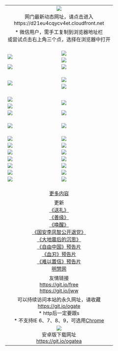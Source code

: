 ﻿<table>
  <tr></tr>
  <tr><td colspan=2 align=center><img src="https://cloud.githubusercontent.com/assets/11880933/13434984/f430fae2-e012-11e5-814f-c2df1e82b247.jpg" /></td></tr>
  <tr><td colspan=2 align=center>网门最新动态网址，请点击进入
<br>https://d21eu4cqycv4et.cloudfront.net
    </td>
  </tr>
  <tr>
    <td colspan=2 align=center>* 微信用户，需手工复制到浏览器地址栏<br>或尝试点击右上角三个点，选择在浏览器中打开
    <!--br>* IE6打开动态网址须在选项中勾选TLS 1.0--></td>
  </tr>
  <tr height="20">
  <tr>
    <td rowspan=2><a href="https://d21eu4cqycv4et.cloudfront.net/ogUP.aspx?name=11DKC.mp4&list=11DKC" target="_blank"><img src="https://d21eu4cqycv4et.cloudfront.net/Up/11DKC1.jpg" /></a></td> 
    <td><div><a href="https://d21eu4cqycv4et.cloudfront.net/ogUP.aspx?name=LRWS.mp4&list=LRWS" target="_blank"><img src="https://d21eu4cqycv4et.cloudfront.net/Up/LRWS.jpg" /></a></td>
   </tr>
  <tr>
    <td><a href="https://d21eu4cqycv4et.cloudfront.net/ogNiceVedio.aspx" target="_blank"><img src="https://d21eu4cqycv4et.cloudfront.net/Up/11TGKDY.jpg" /></a></td>
  </tr>
  <tr>
    <td><a href="https://d21eu4cqycv4et.cloudfront.net/ogUP.aspx?name=_EA/%CA%AE%C4%EA.mp4&count=http://odisk.org/Up/_EA/%CA%AE%C4%EA.mp4;http://odisk.org/Up/_EE/%CC%CE%B8%E7%D9%A9%B5%E7%D3%B0%A3%BA%CA%AE%C4%EA.mp4|2|%CA%AE%C4%EA|%D5%FD%C6%AC;%CC%CE%B8%E7%D9%A9%B5%E7%D3%B0" target="_blank"><img src="https://d21eu4cqycv4et.cloudfront.net/Up/_EA/%E5%8D%81%E5%B9%B4_135.jpg" /></a></td>
    <td><a href="https://d21eu4cqycv4et.cloudfront.net/ogUP.aspx?name=_EC%C9%FA%CB%C0%D3%EB%C2%D6%BB%D8.mp4&count=http://v.ifeng.com/documentary/discovery/201501/039bdca9-5c34-4796-b332-43b8f831efce.shtml;http://v.ifeng.com/documentary/society/201501/030cc825-2840-4536-a0b8-416c88375055.shtml;http://v.ifeng.com/documentary/society/201501/03a412f8-32ec-4e18-81ba-98acf64ec1ca.shtml;http://v.ifeng.com/documentary/society/201501/03c58012-8e01-456a-9097-615b3b24a709.shtml|4|%C9%FA%CB%C0%D3%EB%C2%D6%BB%D8" target="_blank"><img src="https://d21eu4cqycv4et.cloudfront.net/Up/_EC/%E7%94%9F%E6%AD%BB%E4%B8%8E%E8%BD%AE%E5%9B%9E_135.jpg" /></a></td>
  </tr>
  <tr height="20">
  <tr>
    <td rowspan=2><a href="https://d21eu4cqycv4et.cloudfront.net/ogUP.aspx?name=4EE/DJ.mp4&list=4EEDJ" target="_blank"><img src="https://d21eu4cqycv4et.cloudfront.net/Up/4EE/DJ140.jpg"/></a></td>
    <td><a href="https://d21eu4cqycv4et.cloudfront.net/ogUP.aspx?name=4EE/ZG.mp4&list=4EEZG" target="_blank"><img src="https://d21eu4cqycv4et.cloudfront.net/Up/4EE/ZG0.jpg"/></a></td>
    <!--td><a href="https://d21eu4cqycv4et.cloudfront.net/ogUP.aspx?name=4EE/QQ.mp4&list=4EEQQ" target="_blank"><img src="https://d21eu4cqycv4et.cloudfront.net/Up/4EE/QQ0.jpg"/></a></td>
    <td><a href="https://d21eu4cqycv4et.cloudfront.net/ogUP.aspx?name=4EE/HQ.mp4&list=4EEHQ" target="_blank"><img src="https://d21eu4cqycv4et.cloudfront.net/Up/4EE/HQ0.jpg"/></a></td-->
  </tr>
  <tr>
    <td><a href="https://d21eu4cqycv4et.cloudfront.net/onCO.aspx?list=XWPL&mode=m" target="_blank"><img src="https://d21eu4cqycv4et.cloudfront.net/Up/0WZTT.jpg" /></a></td> 
  </tr>
  <tr height="20">
  <tr>
    <td><a href="https://d21eu4cqycv4et.cloudfront.net/ogUP.aspx?name=JQR.mp4&count=2" target="_blank"><img src="https://d21eu4cqycv4et.cloudfront.net/Up/JQR.jpg" /></a></td>   
    <td rowspan=2><a href="https://d21eu4cqycv4et.cloudfront.net/ogUP.aspx?name=JP.mp4&count=9" target="_blank"><img src="https://d21eu4cqycv4et.cloudfront.net/Up/JP.jpg" /></td>
  </tr>
  <tr>
    <td><a href="https://d21eu4cqycv4et.cloudfront.net/ogUP.aspx?name=WH.mp4" target="_blank"><img src="https://d21eu4cqycv4et.cloudfront.net/Up/WH.jpg" /></a></td>
  </tr>
  <tr>
    <td><a href="https://d21eu4cqycv4et.cloudfront.net/ogUP.aspx?name=SSZJ.mp4&list=SSZJ" target="_blank"><img src="https://d21eu4cqycv4et.cloudfront.net/Up/SSZJ.jpg" /></a></td>
    <td><a href="https://d21eu4cqycv4et.cloudfront.net/ogUP.aspx?name=WLSH.mp4&count=2" target="_blank"><img src="https://d21eu4cqycv4et.cloudfront.net/Up/WLSH.jpg" /></a</td>
  </tr>
  <tr height="20">
  <tr>
    <td><a href="https://d21eu4cqycv4et.cloudfront.net/ogUP.aspx?name=ZY.mp4&count=2015|16" target="_blank"><img src="https://d21eu4cqycv4et.cloudfront.net/Up/ZY.jpg" /></a</td>
    <td><a href="https://d21eu4cqycv4et.cloudfront.net/ogUP.aspx?name=XTFY.mp4&count=B|2,A|24" target="_blank"><img src="https://d21eu4cqycv4et.cloudfront.net/Up/XTFY.jpg" /></a></td>
  </tr>
  <tr height="20">
  </tr>
  <!--tr>
    <td><a href="https://d21eu4cqycv4et.cloudfront.net/ogUP.aspx?name=4EE/GX.mp4&list=4EEGX" target="_blank"><img src="https://d21eu4cqycv4et.cloudfront.net/Up/4EE/GX0.jpg"/></a></td>
    <td><a href="https://d21eu4cqycv4et.cloudfront.net/ogUP.aspx?name=4EE/HD.mp4&list=4EEHD" target="_blank"><img src="https://d21eu4cqycv4et.cloudfront.net/Up/4EE/HD0.jpg"/></a></td>
  </tr>
  <tr>
    <td><a href="https://d21eu4cqycv4et.cloudfront.net/ogUP.aspx?name=4EE/TX.mp4&list=4EETX" target="_blank"><img src="https://d21eu4cqycv4et.cloudfront.net/Up/4EE/TX0.jpg"/></a></td>
    <td><a href="https://d21eu4cqycv4et.cloudfront.net/ogUP.aspx?name=4EE/WZ.mp4&list=4EEWZ" target="_blank"><img src="https://d21eu4cqycv4et.cloudfront.net/Up/4EE/WZ0.jpg"/></a></td>
  </tr-->
  <tr>
    <td><a href="https://d21eu4cqycv4et.cloudfront.net/onUP.aspx?name=https://d1ni6yqhqrtjo7.cloudfront.net/" target="_blank"><img src="https://d21eu4cqycv4et.cloudfront.net/Up/0DTW.jpg"/></a></td>
    <td><a href="https://d21eu4cqycv4et.cloudfront.net/onUP.aspx?name=https://d240ns8up8earz.cloudfront.net/acenter/" target="_blank"><img src="https://d21eu4cqycv4et.cloudfront.net/Up/0TDW.jpg" /></a></td>
  </tr>
  <tr>
    <td><a href="https://d21eu4cqycv4et.cloudfront.net/onUP.aspx?name=https://d4508d6vomz2p.cloudfront.net/gb/nsc413.htm" target="_blank"><img src="https://d21eu4cqycv4et.cloudfront.net/Up/0DJY.jpg" /></a></td>
    <td><a href="https://d21eu4cqycv4et.cloudfront.net/onUP.aspx?name=https://d4apjbhkuxer1.cloudfront.net/xtr/gb/prog204.html" target="_blank"><img src="https://d21eu4cqycv4et.cloudfront.net/Up/0XTR.jpg" /></a></td>
  </tr>
  <tr>
    <td><a href="https://d21eu4cqycv4et.cloudfront.net/onUP.aspx?name=https://d3aj00iefsmfgc.cloudfront.net/" target="_blank"><img src="https://d21eu4cqycv4et.cloudfront.net/Up/0MHW.jpg" /></a></td>
    <td><a href="https://d21eu4cqycv4et.cloudfront.net/onUP.aspx?name=https://d20wz7qt14x5d2.cloudfront.net/" target="_blank"><img src="https://d21eu4cqycv4et.cloudfront.net/Up/0ZJW.jpg" /></a></td>
  </tr>
  <tr>
    <td><a href="https://d21eu4cqycv4et.cloudfront.net/ogUP.aspx?name=0FG.zip" target="_blank"><img src="https://d21eu4cqycv4et.cloudfront.net/Up/0FG.jpg" /></a></td>
    <td><a href="https://d21eu4cqycv4et.cloudfront.net/ogUP.aspx?name=0FGA.apk" target="_blank"><img src="https://d21eu4cqycv4et.cloudfront.net/Up/0FGA.jpg" /></a></td>
  </tr>
  <tr>
    <td><a href="https://d21eu4cqycv4et.cloudfront.net/ogUP.aspx?name=0U.zip" target="_blank"><img src="https://d21eu4cqycv4et.cloudfront.net/Up/0U.jpg" /></a></td>
    <td><a href="https://d21eu4cqycv4et.cloudfront.net/ogUP.aspx?name=0UA.apk" target="_blank"><img src="https://d21eu4cqycv4et.cloudfront.net/Up/0UA.jpg" /></a></td>
  </tr>
  <tr>
    <td><a href="https://d21eu4cqycv4et.cloudfront.net/ogUP.aspx?name=0iPPOTV.zip" target="_blank"><img src="https://d21eu4cqycv4et.cloudfront.net/Up/0iPPOTV.jpg" /></a></td>
    <td><a href="https://d21eu4cqycv4et.cloudfront.net/ogUP.aspx?name=0iNTD.apk" target="_blank"><img src="https://d21eu4cqycv4et.cloudfront.net/Up/0iNTD.jpg" /></a></td>
  </tr>
  <!--tr>
    <td><a href="https://d21eu4cqycv4et.cloudfront.net/ogNice.aspx" target="_blank"><img src="https://d21eu4cqycv4et.cloudfront.net/Up/0WCYY.jpg" /></a></td>
    <td><a href="https://d21eu4cqycv4et.cloudfront.net/onCO.aspx?list=XWPL&mode=m" target="_blank"><img src="https://d21eu4cqycv4et.cloudfront.net/Up/0WZTT.jpg" /></a></td> 
  </tr-->
  <tr>
    <td><a href="https://d21eu4cqycv4et.cloudfront.net/ogDY.aspx" target="_blank"><img src="https://d21eu4cqycv4et.cloudfront.net/Up/0FK.jpg" /></a></td>
    <td><a href="https://d21eu4cqycv4et.cloudfront.net/ogST.aspx" target="_blank"><img src="https://d21eu4cqycv4et.cloudfront.net/Up/0ST.jpg" /></a></td> 
  </tr>
  <tr height="20">
  <tr>
    <td colspan=2 align=center><a href="https://d21eu4cqycv4et.cloudfront.net/ogNice.aspx">更多内容</a>
    </td>
  </tr>
  <tr>
    <td colspan=2 align=center>更新<br>
      <a href="https://d21eu4cqycv4et.cloudfront.net/ogUP.aspx?name=4ESL.mp4" target="_blank">《送礼》</a><br>
      <a href="https://d21eu4cqycv4et.cloudfront.net/ogUP.aspx?name=4ESY.mp4" target="_blank">《善缘》</a><br>
      <a href="https://d21eu4cqycv4et.cloudfront.net/ogUP.aspx?name=4EHX.mp4" target="_blank">《唤醒》</a><br>
      <a href="https://d21eu4cqycv4et.cloudfront.net/ogUP.aspx?name=4LFZ.mp4" target="_blank">《国安李凤智公开退党》</a><br>
      <a href="https://d21eu4cqycv4et.cloudfront.net/ogUP.aspx?name=4DDZHDCS.mp4" target="_blank">《大地震后的沉思》</a><br>
      <a href="https://d21eu4cqycv4et.cloudfront.net/ogUP.aspx?name=11ZYZG0.mp4" target="_blank">《自由中国》预告片</a><br>
      <a href="https://d21eu4cqycv4et.cloudfront.net/ogUP.aspx?name=11XR.mp4" target="_blank">《血刃》预告片</a><br>
      <a href="https://d21eu4cqycv4et.cloudfront.net/ogUP.aspx?name=11NYZX.mp4&count=2" target="_blank">《难以置信》预告片</a><br>
      <a href="https://d21eu4cqycv4et.cloudfront.net/onUP.aspx?name=https://www.minghui.org/" target="_blank">明慧网</a>
    </td>
  </tr>
  <tr>
    <td colspan=2 align=center>友情链接<br>
      <a href="https://git.io/free" target="_blank">https://git.io/free</a><br>
      <a href="https://git.io/jww" target="_blank">https://git.io/jww</a>
    </td>
  </tr>
  <tr>
    <td colspan=2 align=center>可以持续访问本站的永久网址，请收藏<br/><a href="https://git.io/ogate" target="_blank">https://git.io/ogate</a><br/>* http后一定要跟s<br/>* 不支持IE 6、7、8、9，可选用<a href="https://d21eu4cqycv4et.cloudfront.net/ogUP.aspx?name=0ChromePortable.zip">Chrome</a></td>
  </tr>
  <tr>
    <td colspan=2 align=center><a href="https://d21eu4cqycv4et.cloudfront.net/ogUP.aspx?name=0oGate.apk" target="_blank"><img src="https://cloud.githubusercontent.com/assets/11880933/13720399/75e143ee-e842-11e5-9f0a-1421f423c80f.jpg" /></a><br>安卓版下载网址<br><a href="https://git.io/ogatea">https://git.io/ogatea</a></td>
  </tr>
  <!--tr>
    <td colspan=2 align=center>可能失效的动态网址
    </td>
  </tr-->
</table>
